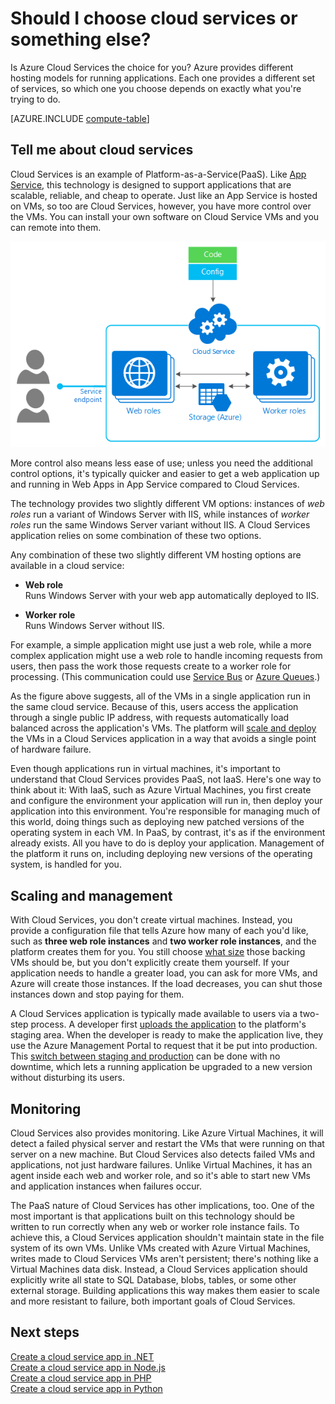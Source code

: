 <properties 
	pageTitle="Azure compute options - Cloud Services | Azure" 
	description="Learn about Azure compute hosting options and how they work: App Service, Cloud Services, and Virtual Machines" 
	services="cloud-services"
    documentationCenter=""
	authors="Thraka" 
	manager="timlt"/>

<tags
	ms.service="multiple"
	ms.workload="multiple"
	ms.tgt_pltfrm="na"
	ms.devlang="na"
	ms.topic="article"
	ms.date="10/11/2016"
	ms.author="adegeo"/>

# Should I choose cloud services or something else?

Is Azure Cloud Services the choice for you? Azure provides different hosting models for running applications. Each one provides a different set of services, so which one you choose depends on exactly what you're trying to do.

[AZURE.INCLUDE [compute-table](../../includes/compute-options-table.md)]

<a name="tellmecs"></a>
## Tell me about cloud services

Cloud Services is an example of Platform-as-a-Service(PaaS). Like [App Service](/documentation/articles/app-service-web/app-service-web-overview/), this technology is designed to support applications that are scalable, reliable, and cheap to operate. Just like an App Service is hosted on VMs, so too are Cloud Services, however, you have more control over the VMs. You can install your own software on Cloud Service VMs and you can remote into them.

![cs_diagram](./media/cloud-services-choose-me/diagram.png) 

More control also means less ease of use; unless you need the  additional control options, it's typically quicker and easier to get a web application up and running in Web Apps in App Service compared to Cloud Services. 

The technology provides two slightly different VM options: instances of *web roles* run a variant of Windows Server with IIS, while instances of *worker roles* run the same Windows Server variant without IIS. A Cloud Services application relies on some combination of these two options. 

Any combination of these two slightly different VM hosting options are available in a cloud service:

* **Web role**  
  Runs Windows Server with your web app automatically deployed to IIS.
  
* **Worker role**  
  Runs Windows Server without IIS.

For example, a simple application might use just a web role, while a more complex application might use a web role to handle incoming requests from users, then pass the work those requests create to a worker role for processing. (This communication could use [Service Bus](/documentation/articles/service-bus/service-bus-fundamentals-hybrid-solutions/) or [Azure Queues](/documentation/articles/storage/storage-introduction/).)

As the figure above suggests, all of the VMs in a single application run in the same cloud service. Because of this, users access the application through a single public IP address, with requests automatically load balanced across the application's VMs. The platform will [scale and deploy](/documentation/articles/cloud-services/cloud-services-how-to-scale/) the VMs in a Cloud Services application in a way that avoids a single point of hardware failure. 

Even though applications run in virtual machines, it's important to understand that Cloud Services provides PaaS, not IaaS. Here's one way to think about it: With IaaS, such as Azure Virtual Machines, you first create and configure the environment your application will run in, then deploy your application into this environment. You're responsible for managing much of this world, doing things such as deploying new patched versions of the operating system in each VM. In PaaS, by contrast, it's as if the environment already exists. All you have to do is deploy your application. Management of the platform it runs on, including deploying new versions of the operating system, is handled for you.

## Scaling and management
With Cloud Services, you don't create virtual machines. Instead, you provide a configuration file that tells Azure how many of each you'd like, such as **three web role instances** and **two worker role instances**, and the platform creates them for you.  You still choose [what size](/documentation/articles/cloud-services-sizes-specs/) those backing VMs should be, but you don't explicitly create them yourself. If your application needs to handle a greater load, you can ask for more VMs, and Azure will create those instances. If the load decreases, you can shut those instances down and stop paying for them.

A Cloud Services application is typically made available to users via a two-step process. A developer first [uploads the application](/documentation/articles/cloud-services-how-to-create-deploy/) to the platform's staging area. When the developer is ready to make the application live, they use the Azure Management Portal to request that it be put into production. This [switch between staging and production](/documentation/articles/cloud-services-nodejs-stage-application/) can be done with no downtime, which lets a running application be upgraded to a new version without disturbing its users. 

## Monitoring
Cloud Services also provides monitoring. Like Azure Virtual Machines, it will detect a failed physical server and restart the VMs that were running on that server on a new machine. But Cloud Services also detects failed VMs and applications, not just hardware failures. Unlike Virtual Machines, it has an agent inside each web and worker role, and so it's able to start new VMs and application instances when failures occur.

The PaaS nature of Cloud Services has other implications, too. One of the most important is that applications built on this technology should be written to run correctly when any web or worker role instance fails. To achieve this, a Cloud Services application shouldn't maintain state in the file system of its own VMs. Unlike VMs created with Azure Virtual Machines, writes made to Cloud Services VMs aren't persistent; there's nothing like a Virtual Machines data disk. Instead, a Cloud Services application should explicitly write all state to SQL Database, blobs, tables, or some other external storage. Building applications this way makes them easier to scale and more resistant to failure, both important goals of Cloud Services.

## Next steps
[Create a cloud service app in .NET](/documentation/articles/cloud-services-dotnet-get-started/)  
[Create a cloud service app in Node.js](/documentation/articles/cloud-services-nodejs-develop-deploy-app/)  
[Create a cloud service app in PHP](/documentation/articles/cloud-services-php-create-web-role/)  
[Create a cloud service app in Python](/documentation/articles/cloud-services-python-ptvs/)
